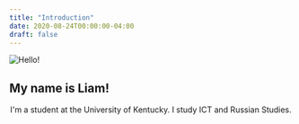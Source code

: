 ```yaml
---
title: "Introduction"
date: 2020-08-24T00:00:00-04:00
draft: false
---
```


![Hello!](https://zen-lamarr-b60ff0.netlify.app/Hello.jpg)

<p style="text-align: center;"><h2> My name is Liam!</h2></p>
<p style="text-align: center;">I'm a student at the University of Kentucky. I study ICT and Russian Studies.</p>
